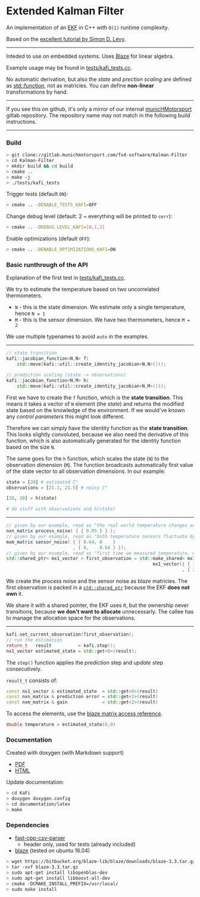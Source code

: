 # Extended Kalman Filter

An implementation of an [EKF](https://en.wikipedia.org/wiki/Extended_Kalman_filter) in C++ with `O(1)` runtime complexity.

Based on the [excellent tutorial by Simon D. Levy](https://home.wlu.edu/~levys/kalman_tutorial/).

---

Inteded to use on embedded systems. Uses [Blaze](https://bitbucket.org/blaze-lib/blaze/overview)
for linear algebra.

Example usage may be found in [tests/kafi_tests.cc](tests/kafi_tests.cc).

No automatic derivation, but also the *state* and *prection scaling* are defined as [std::function](https://en.cppreference.com/w/cpp/utility/functional/function), not as matricies. You can define **non-linear** transformations by hand.

---

If you see this on github, it's only a mirror of our internal [municHMotorsport](https://www.munichmotorsport.de/) gitlab repository. The repository name may not match in the following build instructions.

---

### Build

```bash
> git clone://gitlab.munichmotorsport.com/fsd-software/Kalman-Filter
> cd Kalman-Filter
> mkdir build && cd build
> cmake .. 
> make -j
> ./tests/kafi_tests
```

Trigger tests (default `ON`):

```bash
> cmake .. -DENABLE_TESTS_KAFI=OFF
```

Change debug level (default: 2 ~ everything will be printed to `cerr`):

```bash
> cmake .. -DDEBUG_LEVEL_KAFI=[0,1,2]
```

Enable optimizations (default `OFF`):

```bash
> cmake .. -DENABLE_OPTIMIZATIONS_KAFI=ON
```

### Basic runthrough of the API

Explanation of the first test in [tests/kafi_tests.cc](tests/kafi_tests.cc).

We try to estimate the temperature based on two uncorrelated thermometers.

* `N` - this is the state dimension. We estimate only a single temperature, hence `N = 1`
* `M` - this is the sensor dimension. We have two thermometers, hence `M = 2`

We use multiple typenames to avoid `auto` in the examples.

---

```c++
// state transition
kafi::jacobian_function<N,N> f(
    std::move(kafi::util::create_identity_jacobian<N,N>()));

// prediction scaling (state -> observations)
kafi::jacobian_function<N,M> h(
    std::move(kafi::util::create_identity_jacobian<N,M>()));
```

First we have to create the `f` function, which is the **state transition**. This means it takes a vector of `N` element (the *state*) and returns the  modified state based on the knowledge of the environment. If we would've known any *control parameters* this might look different.

Therefore we can simply have the identity function as the **state transition**. This looks slightly convoluted, because we also need the derivative of this function, which is also automatically generated for the identity function based on the size `N`.

The same goes for the `h` function, which scales the state (`N`) to the observation dimension (`M`). The function broadcasts automatically first value of the state vector to all observation dimensions. In our example:

```python
state = [20] # estimated C°
observations = [21.1, 21.5] # noisy C°

[20, 20] = h(state)

# do stuff with observations and h(state)
``` 

---

```c++
// given by our example, read as "the real world temperature changes are 0.22° (0.22^2 =~ 0.05)"
nxn_matrix process_noise( { { 0.05 } } );
// given by our example, read as "both temperature sensors fluctuate by 0.8° (0.8^2 = 0.64)"
mxm_matrix sensor_noise( { { 0.64, 0    }
                         , { 0,    0.64 } });
// given by our example, read as "first time we measured temperature, we got these values"
std::shared_ptr< mx1_vector > first_observation = std::make_shared< mx1_vector >(
                                                       mx1_vector({ { 18.625 } 
                                                                  , { 20     } }));
```

We create the process noise and the sensor noise as blaze matricies. The first observation is packed in a [`std::shared_ptr`](https://en.cppreference.com/w/cpp/memory/shared_ptr) because the EKF **does not own** it.

We share it with a shared pointer, the EKF uses it, but the ownership never transitions, because **we don't want to allocate** unnecessarly. The callee has to manage the allocation space for the observations.

---

```c++
kafi.set_current_observation(first_observation);
// run the estimation
return_t   result          = kafi.step();
nx1_vector estimated_state = std::get<0>(result);
```

The `step()` function applies the *prediction* step and *update* step consecutively.

`result_t` consists of:

```c++
const nx1_vector & estimated_state  = std::get<0>(result)
const nxn_matrix & prediction error = std::get<1>(result)
const nxm_matrix & gain             = std::get<2>(result)
```

To access the elements, use the [blaze matrix access reference](https://bitbucket.org/blaze-lib/blaze/wiki/Matrix%20Operations#!element-access).

```c++
double temperature = estimated_state(0,0)
```

### Documentation

Created with doxygen (with Markdown support)
* [PDF](documentation/latex/refman.pdf)
* [HTML](documentation/html/index.html)

Update documentation:

```bash
> cd KaFi
> doxygen doxygen.config
> cd documentation/latex
> make
```
### Dependencies

* [fast-cpp-csv-parser](https://github.com/ben-strasser/fast-cpp-csv-parser)
    - header only, used for tests (already included)
* [blaze](https://bitbucket.org/blaze-lib/blaze/overview) (tested on ubuntu 16.04)
```bash 
> wget https://bitbucket.org/blaze-lib/blaze/downloads/blaze-3.3.tar.gz
> tar -xvf blaze-3.3.tar.gz
> sudo apt-get install libopenblas-dev
> sudo apt-get install libboost-all-dev
> cmake -DCMAKE_INSTALL_PREFIX=/usr/local/
> sudo make install
```